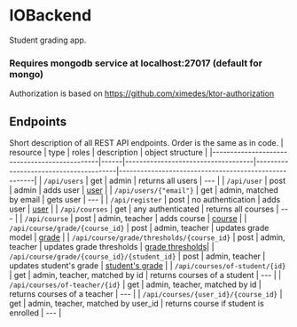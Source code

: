 # IOBackend

Student grading app.

### Requires mongodb service at localhost:27017 (default for mongo)

Authorization is based on https://github.com/ximedes/ktor-authorization

## Endpoints

Short description of all REST API endpoints. Order is the same as in code.
| resource                                     | type | roles                              | description                           | object structure                                     |
|----------------------------------------------|------|------------------------------------|---------------------------------------|------------------------------------------------------|
| `/api/users`                                 | get  | admin                              | returns all users                     | ---                                                  |
| `/api/user`                                  | post | admin                              | adds user                             | [user](/misc/exampleUser.json)                       |
| `/api/users/{"email"}`                       | get  | admin, matched by email            | gets user                             | ---                                                  |
| `/api/register`                              | post | no authentication                  | adds user                             | [user](/misc/exampleUser.json)                       |
| `/api/courses`                               | get  | any authenticated                  | returns all courses                   | ---                                                  |
| `/api/course`                                | post | admin, teacher                     | adds course                           | [course](/misc/exampleCourse.json)                   |
| `/api/course/grade/{course_id}`              | post | admin, teacher                     | updates grade model                   | [grade](/misc/exampleGrade.json)                     |
| `/api/course/grade/thresholds/{course_id}`   | post | admin, teacher                     | updates grade thresholds              | [grade thresholds](/misc/exampleGradeThresholds.json)|
| `/api/course/grade/{course_id}/{student_id}` | post | admin, teacher                     | updates student's grade               | [student's grade](/misc/exampleGradeStudent.json)    |
| `/api/courses/of-student/{id}`               | get  | admin, teacher, matched by id      | returns courses of a student          | ---                                                  |
| `/api/courses/of-teacher/{id}`               | get  | admin, teacher, matched by id      | returns courses of a teacher          | ---                                                  |
| `/api/courses/{user_id}/{course_id}`         | get  | admin, teacher, matched by user_id | returns course if student is enrolled | ---                                                  |
